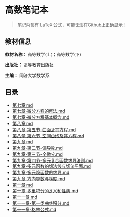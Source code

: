 # 高数笔记本

> 笔记内含有 LaTeX 公式，可能无法在Github上正确显示！



## 教材信息

**教材名称：** 高等数学(上)；高等数学(下)

**出版社：** 高等教育出版社

**主编：** 同济大学数学系



## 目录

-  [第七章.md](第七章.md) 
  -  [第七章-微分方程的解法.md](第七章-微分方程的解法.md) 
  -  [第七章-微分方程基本概念.md](第七章-微分方程基本概念.md) 
-  [第八章.md](第八章.md) 
  -  [第八章-第五节-曲面及其方程.md](第八章-第五节-曲面及其方程.md) 
  -  [第八章-第六节-空间曲线及其方程.md](第八章-第六节-空间曲线及其方程.md) 
-  [第九章.md](第九章.md) 
  -  [第九章-第二节-偏导数.md](第九章-第二节-偏导数.md) 
  -  [第九章-第三节-全微分.md](第九章-第三节-全微分.md) 
  -  [第九章-第四节-多元复合函数求导法则.md](第九章-第四节-多元复合函数求导法则.md) 
  -  [第九章-多元函数的切法线与切法平面.md](第九章-多元函数的切法线与切法平面.md) 
  -  [第九章-多元隐函数的求导.md](第九章-多元隐函数的求导.md) 
  -  [第九章-方向导数与梯度.md](第九章-方向导数与梯度.md)  
-  [第十章.md](第十章.md) 
  -  [第十章-多重积分的定义和性质.md](第十章-多重积分的定义和性质.md) 
-   [第十一章.md](第十一章.md) 
   -   [第十一章-第一类曲线积分.md](第十一章-第一类曲线积分.md)  
   -   [第十一章-格林公式.md](第十一章-格林公式.md) 